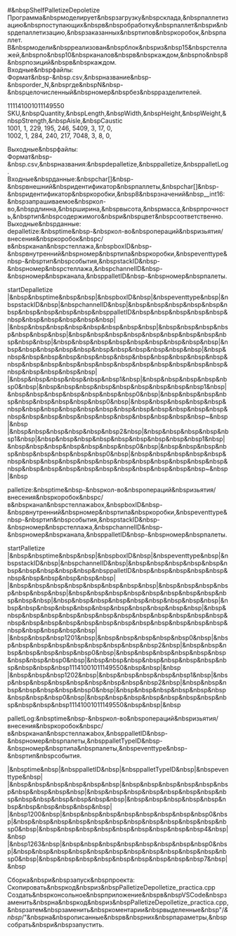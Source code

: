 #&nbspShelfPalletizeDepoletize<br />
Программа&nbspмоделирует&nbspзагрузку&nbspсклада,&nbspпаллетизацию&nbspпоступающих&nbspв&nbspобработку&nbspпаллет&nbspи&nbspдепаллетизацию,&nbspзаказанных&nbspтипов&nbspкоробок,&nbspпаллет.<br />
В&nbspмодели&nbspреализован&nbspблок&nbspиз&nbsp15&nbspстеллажей,&nbspпо&nbsp10&nbspканалов&nbspв&nbspкаждом,&nbspпо&nbsp8&nbspпозиций&nbspв&nbspкаждом.<br />
Входные&nbspфайлы:<br />
Формат&nbsp-&nbsp.csv,&nbspназвание&nbsp-&nbsporder_N,&nbspгде&nbspN&nbsp-&nbspцелочисленный&nbspномер&nbspбез&nbspразделителей.<br />

111141001011149550<br />
SKU,&nbspQuantity,&nbspLength,&nbspWidth,&nbspHeight,&nbspWeight,&nbspStrength,&nbspAisle,&nbspCaustic<br />
1001,	1,	229,	195,	246,	5409,	3,	17,	0,	<br />
1002,	1,	284,	240,	217,	7048,	3,	8,	0,	<br />

Выходные&nbspфайлы:<br />
Формат&nbsp-&nbsp.csv,&nbspназвания:&nbspdepalletize,&nbsppalletize,&nbsppalletLog.<br />
Входные&nbspданные:&nbspchar[]&nbsp-&nbspвнешний&nbspидентификатор&nbspпаллеты,&nbspchar[]&nbsp-&nbspидентификатор&nbspкоробки,&nbsp8&nbspзначений&nbsp__int16:&nbspзапрашиваемое&nbspкол-во,&nbspдлинна,&nbspширина,&nbspвысота,&nbspмасса,&nbspпрочность,&nbspтип&nbspсодержимого&nbspи&nbspцвет&nbspсоответственно.<br />
Выходные&nbspданные:<br />
depalletize:&nbsptime&nbsp-&nbspкол-во&nbspопераций&nbspизьятия/внесения&nbspкоробок&nbspс/в&nbspканал&nbspстеллажа,&nbspboxID&nbsp-&nbspвнутренний&nbspномер&nbspтипа&nbspкоробки,&nbspeventtype&nbsp-&nbspтип&nbspсобытия,&nbspstackID&nbsp-&nbspномер&nbspстеллажа,&nbspchannelID&nbsp-&nbspномер&nbspканала,&nbsppalletID&nbsp-&nbspномер&nbspпалеты.<br />

startDepalletize<br />
|&nbsp&nbsptime&nbsp&nbsp|&nbspboxID&nbsp|&nbspeventtype&nbsp|&nbspstackID&nbsp|&nbspchannelID&nbsp|&nbsp&nbsp&nbsp&nbsp&nbsp&nbsp&nbsp&nbsp&nbsp&nbsp&nbsppalletID&nbsp&nbsp&nbsp&nbsp&nbsp&nbsp&nbsp&nbsp&nbsp&nbsp&nbsp|<br />
|&nbsp&nbsp&nbsp&nbsp&nbsp&nbsp&nbsp&nbsp|&nbsp&nbsp&nbsp&nbsp&nbsp&nbsp&nbsp|&nbsp&nbsp&nbsp&nbsp&nbsp&nbsp&nbsp&nbsp&nbsp&nbsp&nbsp|&nbsp&nbsp&nbsp&nbsp&nbsp&nbsp&nbsp&nbsp&nbsp|&nbsp&nbsp&nbsp&nbsp&nbsp&nbsp&nbsp&nbsp&nbsp&nbsp&nbsp|&nbsp&nbsp&nbsp&nbsp&nbsp&nbsp&nbsp&nbsp&nbsp&nbsp&nbsp&nbsp&nbsp&nbsp&nbsp&nbsp&nbsp&nbsp&nbsp&nbsp&nbsp&nbsp&nbsp&nbsp&nbsp&nbsp&nbsp&nbsp&nbsp&nbsp|<br />
|&nbsp&nbsp&nbsp&nbsp&nbsp&nbsp1&nbsp|&nbsp&nbsp&nbsp&nbsp&nbsp0&nbsp|&nbsp&nbsp&nbsp&nbsp&nbsp&nbsp&nbsp&nbsp&nbsp1&nbsp|&nbsp&nbsp&nbsp&nbsp&nbsp&nbsp&nbsp0&nbsp|&nbsp&nbsp&nbsp&nbsp&nbsp&nbsp&nbsp&nbsp&nbsp0&nbsp|&nbsp&nbsp&nbsp&nbsp&nbsp&nbsp&nbsp&nbsp&nbsp&nbsp&nbsp&nbsp&nbsp&nbsp&nbsp&nbsp&nbsp&nbsp&nbsp&nbsp&nbsp&nbsp&nbsp&nbsp&nbsp&nbsp&nbsp&nbsp~&nbsp|&nbsp<br />
|&nbsp&nbsp&nbsp&nbsp&nbsp&nbsp2&nbsp|&nbsp&nbsp&nbsp&nbsp&nbsp1&nbsp|&nbsp&nbsp&nbsp&nbsp&nbsp&nbsp&nbsp&nbsp&nbsp1&nbsp|&nbsp&nbsp&nbsp&nbsp&nbsp&nbsp&nbsp0&nbsp|&nbsp&nbsp&nbsp&nbsp&nbsp&nbsp&nbsp&nbsp&nbsp0&nbsp|&nbsp&nbsp&nbsp&nbsp&nbsp&nbsp&nbsp&nbsp&nbsp&nbsp&nbsp&nbsp&nbsp&nbsp&nbsp&nbsp&nbsp&nbsp&nbsp&nbsp&nbsp&nbsp&nbsp&nbsp&nbsp&nbsp&nbsp&nbsp~&nbsp|&nbsp<br />

palletize:&nbsptime&nbsp-&nbspкол-во&nbspопераций&nbspизьятия/внесения&nbspкоробок&nbspс/в&nbspканал&nbspстеллажаbox,&nbspboxID&nbsp-&nbspвнутренний&nbspномер&nbspтипа&nbspкоробки,&nbspeventtype&nbsp-&nbspтип&nbspсобытия,&nbspstackID&nbsp-&nbspномер&nbspстеллажа,&nbspchannelID&nbsp-&nbspномер&nbspканала,&nbsppalletID&nbsp-&nbspномер&nbspпалеты.<br />

startPalletize
|&nbsp&nbsptime&nbsp&nbsp|&nbspboxID&nbsp|&nbspeventtype&nbsp|&nbspstackID&nbsp|&nbspchannelID&nbsp|&nbsp&nbsp&nbsp&nbsp&nbsp&nbsp&nbsp&nbsp&nbsp&nbsp&nbsppalletID&nbsp&nbsp&nbsp&nbsp&nbsp&nbsp&nbsp&nbsp&nbsp&nbsp&nbsp|<br />
|&nbsp&nbsp&nbsp&nbsp&nbsp&nbsp&nbsp&nbsp|&nbsp&nbsp&nbsp&nbsp&nbsp&nbsp&nbsp|&nbsp&nbsp&nbsp&nbsp&nbsp&nbsp&nbsp&nbsp&nbsp&nbsp&nbsp|&nbsp&nbsp&nbsp&nbsp&nbsp&nbsp&nbsp&nbsp&nbsp|&nbsp&nbsp&nbsp&nbsp&nbsp&nbsp&nbsp&nbsp&nbsp&nbsp&nbsp|&nbsp&nbsp&nbsp&nbsp&nbsp&nbsp&nbsp&nbsp&nbsp&nbsp&nbsp&nbsp&nbsp&nbsp&nbsp&nbsp&nbsp&nbsp&nbsp&nbsp&nbsp&nbsp&nbsp&nbsp&nbsp&nbsp&nbsp&nbsp&nbsp&nbsp|<br />
|&nbsp&nbsp&nbsp1201&nbsp|&nbsp&nbsp&nbsp&nbsp&nbsp0&nbsp|&nbsp&nbsp&nbsp&nbsp&nbsp&nbsp&nbsp&nbsp&nbsp2&nbsp|&nbsp&nbsp&nbsp&nbsp&nbsp&nbsp&nbsp0&nbsp|&nbsp&nbsp&nbsp&nbsp&nbsp&nbsp&nbsp&nbsp&nbsp0&nbsp|&nbsp&nbsp&nbsp&nbsp&nbsp&nbsp&nbsp&nbsp&nbsp&nbsp&nbsp11141001011149550&nbsp&nbsp|&nbsp<br />
|&nbsp&nbsp&nbsp1202&nbsp|&nbsp&nbsp&nbsp&nbsp&nbsp1&nbsp|&nbsp&nbsp&nbsp&nbsp&nbsp&nbsp&nbsp&nbsp&nbsp2&nbsp|&nbsp&nbsp&nbsp&nbsp&nbsp&nbsp&nbsp0&nbsp|&nbsp&nbsp&nbsp&nbsp&nbsp&nbsp&nbsp&nbsp&nbsp0&nbsp|&nbsp&nbsp&nbsp&nbsp&nbsp&nbsp&nbsp&nbsp&nbsp&nbsp&nbsp11141001011149550&nbsp&nbsp|&nbsp<br />

palletLog:&nbsptime&nbsp-&nbspкол-во&nbspопераций&nbspизьятия/внесения&nbspкоробок&nbspс/в&nbspканал&nbspстеллажаbox,&nbsppalletID&nbsp-&nbspномер&nbspпалеты,&nbsppalletTypeID&nbsp-&nbspномер&nbspтипа&nbspпалеты,&nbspeventtype&nbsp-&nbspтип&nbspсобытия.<br />

|&nbsptime&nbsp|&nbsppalletID&nbsp|&nbsppalletTypeID&nbsp|&nbspeventtype&nbsp|<br />
|&nbsp&nbsp&nbsp&nbsp&nbsp&nbsp|&nbsp&nbsp&nbsp&nbsp&nbsp&nbsp&nbsp&nbsp&nbsp&nbsp|&nbsp&nbsp&nbsp&nbsp&nbsp&nbsp&nbsp&nbsp&nbsp&nbsp&nbsp&nbsp&nbsp&nbsp|&nbsp&nbsp&nbsp&nbsp&nbsp&nbsp&nbsp&nbsp&nbsp&nbsp&nbsp|<br />
|&nbsp1200&nbsp|&nbsp&nbsp&nbsp&nbsp&nbsp&nbsp&nbsp&nbsp0&nbsp|&nbsp&nbsp&nbsp&nbsp&nbsp&nbsp&nbsp&nbsp&nbsp&nbsp&nbsp&nbsp0&nbsp|&nbsp&nbsp&nbsp&nbsp&nbsp&nbsp&nbsp&nbsp&nbsp4&nbsp|&nbsp<br />
|&nbsp1263&nbsp|&nbsp&nbsp&nbsp&nbsp&nbsp&nbsp&nbsp&nbsp0&nbsp|&nbsp&nbsp&nbsp&nbsp&nbsp&nbsp&nbsp&nbsp&nbsp&nbsp&nbsp&nbsp0&nbsp|&nbsp&nbsp&nbsp&nbsp&nbsp&nbsp&nbsp&nbsp&nbsp7&nbsp|&nbsp<br />


Сборка&nbspи&nbspзапуск&nbspпроекта:<br />
Скопировать&nbspкод&nbspиз&nbspPalletizeDepolletize_practica.cpp<br />
Создать&nbspконсольное&nbspприложение&nbspв&nbspVSCode&nbspзаменить&nbspна&nbspкод&nbspиз&nbspPalletizeDepolletize_practica.cpp,&nbspзатем&nbspзаменить&nbspкоментарии&nbspвыделенные&nbsp"/*&nbsp*/"&nbspна&nbspописанные&nbspв&nbspних&nbspпараметры,&nbspсобрать&nbspи&nbspзапустить.<br />
